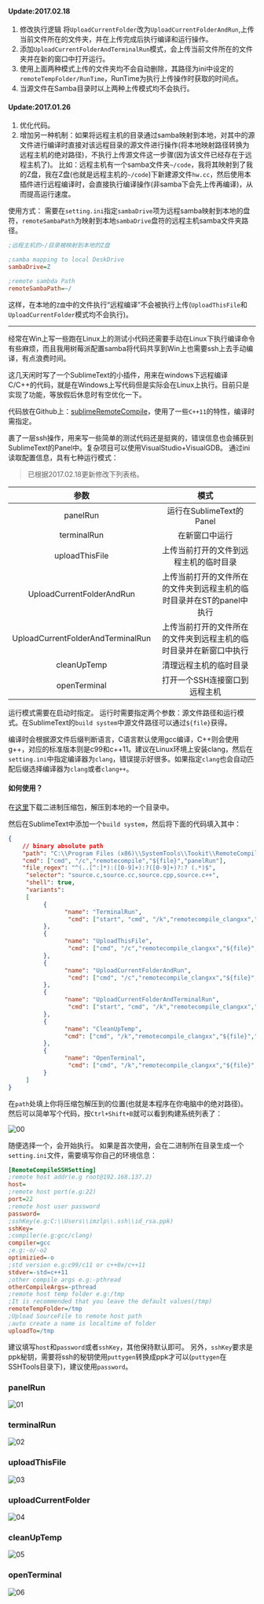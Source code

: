 #### Update:2017.02.18
1. 修改执行逻辑
将`UploadCurrentFolder`改为`UploadCurrentFolderAndRun`,上传当前文件所在的文件夹，并在上传完成后执行编译和运行操作。
2. 添加`UploadCurrentFolderAndTerminalRun`模式，会上传当前文件所在的文件夹并在新的窗口中打开运行。
3. 使用上面两种模式上传的文件夹均不会自动删除，其路径为ini中设定的`remoteTempFolder/RunTime`，RunTime为执行上传操作时获取的时间点。
4. 当源文件在Samba目录时以上两种上传模式均不会执行。

#### Update:2017.01.26
1. 优化代码。
2. 增加另一种机制：如果将远程主机的目录通过samba映射到本地，对其中的源文件进行编译时直接对该远程目录的源文件进行操作(将本地映射路径转换为远程主机的绝对路径)，不执行上传源文件这一步骤(因为该文件已经存在于远程主机了)。
比如：远程主机有一个samba文件夹`~/code`，我将其映射到了我的Z盘，我在Z盘(也就是远程主机的`~/code`)下新建源文件`hw.cc`，然后使用本插件进行远程编译时，会直接执行编译操作(非samba下会先上传再编译)，从而提高运行速度。

使用方式：
需要在`setting.ini`指定`sambaDrive`项为远程samba映射到本地的盘符，`remoteSambaPath`为映射到本地`sambaDrive`盘符的远程主机samba文件夹路径。

```ini
;远程主机的~/目录被映射到本地的Z盘

;samba mapping to local DeskDrive
sambaDrive=Z

;remote sambda Path
remoteSambaPath=~/
```

这样，在本地的`Z盘`中的文件执行“远程编译”不会被执行上传(`UploadThisFile`和`UploadCurrentFolder`模式均不会执行)。

---------

经常在Win上写一些跑在Linux上的测试小代码还需要手动在Linux下执行编译命令有些麻烦，而且我用树莓派配置samba将代码共享到Win上也需要ssh上去手动编译，有点浪费时间。

这几天闲时写了一个SublimeText的小插件，用来在windows下远程编译C/C++的代码，就是在Windows上写代码但是实际会在Linux上执行。目前只是实现了功能，等放假后休息时有空优化一下。

代码放在Github上：[sublimeRemoteCompile](https://github.com/hxhb/sublimeRemoteCompile)，使用了一些`C++11`的特性，编译时需指定。

裹了一层ssh操作，用来写一些简单的测试代码还是挺爽的，错误信息也会捕获到SublimeText的Panel中。复杂项目可以使用VisualStudio+VisualGDB。
通过ini读取配置信息，具有七种运行模式：
>已根据2017.02.18更新修改下列表格。

| 参数                  | 模式                        |
| :-----------------: | :-----------------------: |
| panelRun            | 运行在SublimeText的Panel      |
| terminalRun         | 在新窗口中运行                   |
| uploadThisFile      | 上传当前打开的文件到远程主机的临时目录       |
| UploadCurrentFolderAndRun | 上传当前打开的文件所在的文件夹到远程主机的临时目录并在ST的panel中执行 |
| UploadCurrentFolderAndTerminalRun | 上传当前打开的文件所在的文件夹到远程主机的临时目录并在新窗口中执行 |
| cleanUpTemp         | 清理远程主机的临时目录               |
| openTerminal        | 打开一个SSH连接窗口到远程主机          |

运行模式需要在启动时指定。
运行时需要指定两个参数：源文件路径和运行模式。在SublimeText的`build system`中源文件路径可以通过`${file}`获得。

编译时会根据源文件后缀判断语言，C语言默认使用gcc编译，C++则会使用g++，对应的标准版本则是c99和c++11。建议在Linux环境上安装clang，然后在`setting.ini`中指定编译器为`clang`，错误提示好很多。如果指定`clang`也会自动匹配后缀选择编译器为`clang`或者`clang++`。
#### 如何使用？

在[这里](https://github.com/hxhb/sublimeRemoteCompile/releases)下载二进制压缩包，解压到本地的一个目录中。

然后在SublimeText中添加一个`build system`，然后将下面的代码填入其中：

```json
{
    // binary absolute path
    "path": "C:\\Program Files (x86)\\SystemTools\\Tookit\\RemoteCompile",
    "cmd": ["cmd", "/c","remotecompile","${file}","panelRun"],
    "file_regex": "^(..[^:]*):([0-9]+):?([0-9]+)?:? (.*)$",
     "selector": "source.c,source.cc,source.cpp,source.c++",
     "shell": true,
     "variants":
     [
          {
                "name": "TerminalRun",
                 "cmd": ["start", "cmd", "/k","remotecompile_clangxx","${file}","terminalRun"]
          },
          {
                "name": "UploadThisFile",
                 "cmd": ["cmd", "/c","remotecompile_clangxx","${file}","uploadThisFile"]
          },
          {
                "name": "UploadCurrentFolderAndRun",
                 "cmd": ["cmd", "/c","remotecompile_clangxx","${file}","uploadCurrentFolderAndRun"]
          },
          {
                "name": "UploadCurrentFolderAndTerminalRun",
                 "cmd": ["start", "cmd", "/k","remotecompile_clangxx","${file}","uploadCurrentFolderAndTerminalRun"]
          },
          {
                "name": "CleanUpTemp",
                "cmd": ["cmd", "/k","remotecompile_clangxx","${file}","cleanUpTemp"]
          },
          {
                "name": "OpenTerminal",
                 "cmd": ["cmd", "/k","remotecompile_clangxx","${file}","openTerminal"]
          }
     ]
}
```

在`path`处填上你将压缩包解压到的位置(也就是本程序在你电脑中的绝对路径)。
然后可以简单写个代码，按`Ctrl+Shift+B`就可以看到构建系统列表了：

![00](http://7xilo9.com1.z0.glb.clouddn.com/blog-images/sublimeTextRemoteCompilePlugins/00.png)

随便选择一个，会开始执行。
如果是首次使用，会在二进制所在目录生成一个`setting.ini`文件，需要填写你自己的环境信息：

```ini
[RemoteCompileSSHSetting]
;remote host addr(e.g root@192.168.137.2)
host=
;remote host port(e.g:22)
port=22
;remote host user password
password=
;sshKey(e.g:C:\\Users\\imzlp\\.ssh\\id_rsa.ppk)
sshKey=
;compiler(e.g:gcc/clang)
compiler=gcc
;e.g:-o/-o2
optimizied=-o
;std version e.g:c99/c11 or c++0x/c++11
stdver=-std=c++11
;other compile args e.g:-pthread
otherCompileArgs=-pthread
;remote host temp folder e.g:/tmp
;It is recommended that you leave the default values(/tmp)
remoteTempFolder=/tmp
;Upload SourceFile to remote host path
;auto create a name is localtime of folder
uploadTo=/tmp
```

建议填写`host`和`password`或者`sshKey`，其他保持默认即可。
另外，`sshKey`要求是ppk秘钥，需要将ssh的秘钥使用`puttygen`转换成ppk才可以(`puttygen`在SSHTools目录下)，建议使用`password`。

### panelRun
![01](http://7xilo9.com1.z0.glb.clouddn.com/blog-images/sublimeTextRemoteCompilePlugins/01.png)
### terminalRun
![02](http://7xilo9.com1.z0.glb.clouddn.com/blog-images/sublimeTextRemoteCompilePlugins/02.png)
### uploadThisFile
![03](http://7xilo9.com1.z0.glb.clouddn.com/blog-images/sublimeTextRemoteCompilePlugins/03.png)
### uploadCurrentFolder
![04](http://7xilo9.com1.z0.glb.clouddn.com/blog-images/sublimeTextRemoteCompilePlugins/04.png)
### cleanUpTemp
![05](http://7xilo9.com1.z0.glb.clouddn.com/blog-images/sublimeTextRemoteCompilePlugins/05.png)
### openTerminal
![06](http://7xilo9.com1.z0.glb.clouddn.com/blog-images/sublimeTextRemoteCompilePlugins/06.png)
